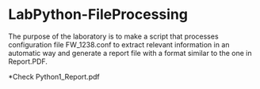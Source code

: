 # LabPython-FileProcessing
 
The purpose of the laboratory is to make a script that processes configuration file FW_1238.conf to extract relevant information in an automatic way and generate a report file with a format similar to the one in Report.PDF.

*Check Python1_Report.pdf
